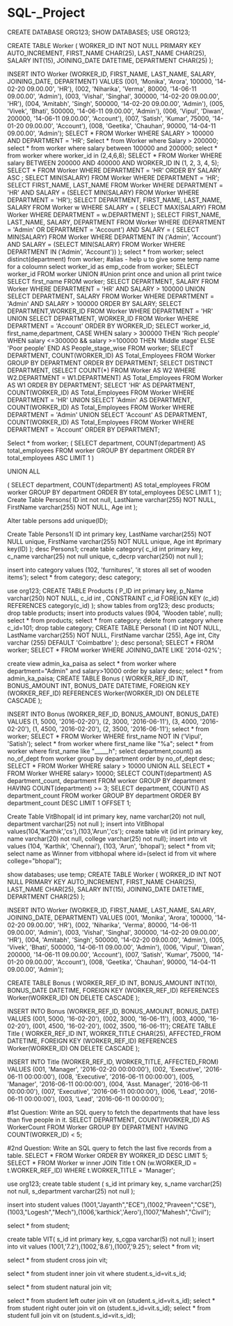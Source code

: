 # SQL-_Project

CREATE DATABASE ORG123; SHOW DATABASES; USE ORG123;

CREATE TABLE Worker ( WORKER_ID INT NOT NULL PRIMARY KEY AUTO_INCREMENT, FIRST_NAME CHAR(25), LAST_NAME CHAR(25), SALARY INT(15), JOINING_DATE DATETIME, DEPARTMENT CHAR(25) );

INSERT INTO Worker (WORKER_ID, FIRST_NAME, LAST_NAME, SALARY, JOINING_DATE, DEPARTMENT) VALUES (001, 'Monika', 'Arora', 100000, '14-02-20 09.00.00', 'HR'), (002, 'Niharika', 'Verma', 80000, '14-06-11 09.00.00', 'Admin'), (003, 'Vishal', 'Singhal', 300000, '14-02-20 09.00.00', 'HR'), (004, 'Amitabh', 'Singh', 500000, '14-02-20 09.00.00', 'Admin'), (005, 'Vivek', 'Bhati', 500000, '14-06-11 09.00.00', 'Admin'), (006, 'Vipul', 'Diwan', 200000, '14-06-11 09.00.00', 'Account'), (007, 'Satish', 'Kumar', 75000, '14-01-20 09.00.00', 'Account'), (008, 'Geetika', 'Chauhan', 90000, '14-04-11 09.00.00', 'Admin'); SELECT * FROM Worker WHERE SALARY > 100000 AND DEPARTMENT = 'HR'; Select * from Worker where Salary > 200000; select * from worker where salary between 100000 and 200000; select * from worker where worker_id in (2,4,6,8); SELECT * FROM Worker WHERE salary BETWEEN 200000 AND 400000 AND WORKER_ID IN (1, 2, 3, 4, 5); SELECT * FROM Worker WHERE DEPARTMENT = 'HR' ORDER BY SALARY ASC ; SELECT MIN(SALARY) FROM Worker WHERE DEPARTMENT = 'HR'; SELECT FIRST_NAME, LAST_NAME FROM Worker WHERE DEPARTMENT = 'HR' AND SALARY = (SELECT MIN(SALARY) FROM Worker WHERE DEPARTMENT = 'HR'); SELECT DEPARTMENT, FIRST_NAME, LAST_NAME, SALARY FROM Worker w WHERE SALARY = ( SELECT MAX(SALARY) FROM Worker WHERE DEPARTMENT = w.DEPARTMENT ); SELECT FIRST_NAME, LAST_NAME, SALARY, DEPARTMENT FROM Worker WHERE (DEPARTMENT = 'Admin' OR DEPARTMENT = 'Account') AND SALARY = ( SELECT MIN(SALARY) FROM Worker WHERE DEPARTMENT IN ('Admin', 'Account') AND SALARY = (SELECT MIN(SALARY) FROM Worker WHERE DEPARTMENT IN ('Admin', 'Account')) ); select * from worker; select distinct(department) from worker; #alias - help u to give some temp name for a coloumn select worker_id as emp_code from worker; SELECT worker_id FROM worker UNION #Union print once and union all print twice SELECT first_name FROM worker; SELECT DEPARTMENT, SALARY FROM Worker WHERE DEPARTMENT = 'HR' AND SALARY > 100000 UNION SELECT DEPARTMENT, SALARY FROM Worker WHERE DEPARTMENT = 'Admin' AND SALARY > 100000 ORDER BY SALARY; SELECT DEPARTMENT,WORKER_ID FROM Worker WHERE DEPARTMENT = 'HR' UNION SELECT DEPARTMENT, WORKER_ID FROM Worker WHERE DEPARTMENT = 'Account' ORDER BY WORKER_ID; SELECT worker_id, first_name,department, CASE WHEN salary > 300000 THEN 'Rich people' WHEN salary <=300000 && salary >=100000 THEN 'Middle stage' ELSE 'Poor people' END AS People_stage_wise FROM worker; SELECT DEPARTMENT, COUNT(WORKER_ID) AS Total_Employees FROM Worker GROUP BY DEPARTMENT ORDER BY DEPARTMENT; SELECT DISTINCT DEPARTMENT, (SELECT COUNT(*) FROM Worker AS W2 WHERE W2.DEPARTMENT = W1.DEPARTMENT) AS Total_Employees FROM Worker AS W1 ORDER BY DEPARTMENT; SELECT 'HR' AS DEPARTMENT, COUNT(WORKER_ID) AS Total_Employees FROM Worker WHERE DEPARTMENT = 'HR' UNION SELECT 'Admin' AS DEPARTMENT, COUNT(WORKER_ID) AS Total_Employees FROM Worker WHERE DEPARTMENT = 'Admin' UNION SELECT 'Account' AS DEPARTMENT, COUNT(WORKER_ID) AS Total_Employees FROM Worker WHERE DEPARTMENT = 'Account' ORDER BY DEPARTMENT;

Select * from worker; ( SELECT department, COUNT(department) AS total_employees FROM worker GROUP BY department ORDER BY total_employees ASC LIMIT 1 )

UNION ALL

( SELECT department, COUNT(department) AS total_employees FROM worker GROUP BY department ORDER BY total_employees DESC LIMIT 1 ); Create Table Persons( ID int not null, LastName varchar(255) NOT NULL, FirstName varchar(255) NOT NULL, Age int );

Alter table persons add unique(ID);

Create Table Persons1( ID int primary key, LastName varchar(255) NOT NULL unique, FirstName varchar(255) NOT NULL unique, Age int #primary key(ID) ); desc Persons1; create table category( c_id int primary key, c_name varchar(25) not null unique, c_decrp varchar(250) not null );

insert into category values (102, 'furnitures', 'it stores all set of wooden items'); select * from category; desc category;

use org123; CREATE TABLE Products ( P_ID int primary key, p_Name varchar(250) NOT NULL, c_id int , CONSTRAINT c_id FOREIGN KEY (c_id) REFERENCES category(c_id) ); show tables from org123; desc products; drop table products; insert into products values (904, 'Wooden table', null); select * from products; select * from category; delete from category where c_id=101; drop table category; CREATE TABLE Persona1 ( ID int NOT NULL, LastName varchar(255) NOT NULL, FirstName varchar (255), Age int, City varchar (255) DEFAULT 'Coimbatbre' ); desc persona1; SELECT * FROM worker; SELECT * FROM worker WHERE JOINING_DATE LIKE '2014-02%';

create view admin_ka_paisa as select * from worker where department="Admin" and salary>10000 order by salary desc; select * from admin_ka_paisa; CREATE TABLE Bonus ( WORKER_REF_ID INT, BONUS_AMOUNT INT, BONUS_DATE DATETIME, FOREIGN KEY (WORKER_REF_ID) REFERENCES Worker(WORKER_ID) ON DELETE CASCADE );

INSERT INTO Bonus (WORKER_REF_ID, BONUS_AMOUNT, BONUS_DATE) VALUES (1, 5000, '2016-02-20'), (2, 3000, '2016-06-11'), (3, 4000, '2016-02-20'), (1, 4500, '2016-02-20'), (2, 3500, '2016-06-11'); select * from worker; SELECT * FROM Worker WHERE first_name NOT IN ('Vipul', 'Satish'); select * from worker where first_name like "%a"; select * from worker where first_name like "_____h"; select department,count() as no_of_dept from worker group by department order by no_of_dept desc; SELECT * FROM Worker WHERE salary > 10000 UNION ALL SELECT * FROM Worker WHERE salary> 10000; SELECT COUNT(department) AS department_count, department FROM worker GROUP BY department HAVING COUNT(department) >= 3; SELECT department, COUNT() AS department_count FROM worker GROUP BY department ORDER BY department_count DESC LIMIT 1 OFFSET 1;

Create Table VitBhopal( id int primary key, name varchar(20) not null, department varchar(25) not null ); insert into VitBhopal values(104,'Karthik','cs'),(103,'Arun','cs'); create table vit (id int primary key, name varchar(20) not null, college varchar(25) not null); insert into vit values (104, 'Karthik', 'Chennai'), (103, 'Arun', 'bhopal'); select * from vit; select name as Winner from vitbhopal where id=(select id from vit where college="bhopal");

show databases; use temp; CREATE TABLE Worker ( WORKER_ID INT NOT NULL PRIMARY KEY AUTO_INCREMENT, FIRST_NAME CHAR(25), LAST_NAME CHAR(25), SALARY INT(15), JOINING_DATE DATETIME, DEPARTMENT CHAR(25) );

INSERT INTO Worker (WORKER_ID, FIRST_NAME, LAST_NAME, SALARY, JOINING_DATE, DEPARTMENT) VALUES (001, 'Monika', 'Arora', 100000, '14-02-20 09.00.00', 'HR'), (002, 'Niharika', 'Verma', 80000, '14-06-11 09.00.00', 'Admin'), (003, 'Vishal', 'Singhal', 300000, '14-02-20 09.00.00', 'HR'), (004, 'Amitabh', 'Singh', 500000, '14-02-20 09.00.00', 'Admin'), (005, 'Vivek', 'Bhati', 500000, '14-06-11 09.00.00', 'Admin'), (006, 'Vipul', 'Diwan', 200000, '14-06-11 09.00.00', 'Account'), (007, 'Satish', 'Kumar', 75000, '14-01-20 09.00.00', 'Account'), (008, 'Geetika', 'Chauhan', 90000, '14-04-11 09.00.00', 'Admin');

CREATE TABLE Bonus ( WORKER_REF_ID INT, BONUS_AMOUNT INT(10), BONUS_DATE DATETIME, FOREIGN KEY (WORKER_REF_ID) REFERENCES Worker(WORKER_ID) ON DELETE CASCADE );

INSERT INTO Bonus (WORKER_REF_ID, BONUS_AMOUNT, BONUS_DATE) VALUES (001, 5000, '16-02-20'), (002, 3000, '16-06-11'), (003, 4000, '16-02-20'), (001, 4500, '16-02-20'), (002, 3500, '16-06-11'); CREATE TABLE Title ( WORKER_REF_ID INT, WORKER_TITLE CHAR(25), AFFECTED_FROM DATETIME, FOREIGN KEY (WORKER_REF_ID) REFERENCES Worker(WORKER_ID) ON DELETE CASCADE );

INSERT INTO Title (WORKER_REF_ID, WORKER_TITLE, AFFECTED_FROM) VALUES (001, 'Manager', '2016-02-20 00:00:00'), (002, 'Executive', '2016-06-11 00:00:00'), (008, 'Executive', '2016-06-11 00:00:00'), (005, 'Manager', '2016-06-11 00:00:00'), (004, 'Asst. Manager', '2016-06-11 00:00:00'), (007, 'Executive', '2016-06-11 00:00:00'), (006, 'Lead', '2016-06-11 00:00:00'), (003, 'Lead', '2016-06-11 00:00:00');

#1st Question: Write an SQL query to fetch the departments that have less than five people in it. SELECT DEPARTMENT, COUNT(WORKER_ID) AS WorkerCount FROM Worker GROUP BY DEPARTMENT HAVING COUNT(WORKER_ID) < 5;

#2nd Question: Write an SQL query to fetch the last five records from a table. SELECT * FROM Worker ORDER BY WORKER_ID DESC LIMIT 5; SELECT * FROM Worker w inner JOIN Title t ON (w.WORKER_ID = t.WORKER_REF_ID) WHERE t.WORKER_TITLE = 'Manager';

use org123; create table student ( s_id int primary key, s_name varchar(25) not null, s_department varchar(25) not null );

insert into student values (1001,"Jayanth","ECE"),(1002,"Praveen","CSE"),(1003,"Logesh","Mech"),(1006,'karthick','Aero'),(1007,"Mahesh","Civil");

select * from student;

create table VIT( s_id int primary key, s_cgpa varchar(5) not null ); insert into vit values (1001,'7.2'),(1002,'8.6'),(1007,'9.25'); select * from vit;

select * from student cross join vit;

select * from student inner join vit where student.s_id=vit.s_id;

select * from student natural join vit;

select * from student left outer join vit on (student.s_id=vit.s_id); select * from student right outer join vit on (student.s_id=vit.s_id); select * from student full join vit on (student.s_id=vit.s_id);
